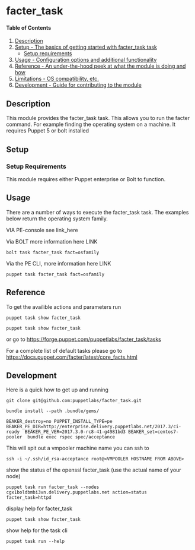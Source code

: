 
# facter_task

#### Table of Contents

1. [Description](#description)
2. [Setup - The basics of getting started with facter_task task](#setup)
    * [Setup requirements](#setup-requirements)
3. [Usage - Configuration options and additional functionality](#usage)
4. [Reference - An under-the-hood peek at what the module is doing and how](#reference)
5. [Limitations - OS compatibility, etc.](#limitations)
6. [Development - Guide for contributing to the module](#development)

## Description

This module provides the facter_task task. This allows you to run the facter command. For example finding the operating system on a machine. It requires Puppet 5 or bolt installed

## Setup

### Setup Requirements

This module requires either Puppet enterprise or Bolt to function.

## Usage

There are a number of ways to execute the facter_task task. The examples below return the operating system family. 

VIA PE-console see link_here

Via BOLT more information here LINK
```bolt
bolt task facter_task fact=osfamily
```

Via the PE CLI, more information here LINK

```pe
puppet task facter_task fact=osfamily
```

## Reference

To get the availible actions and parameters run

```pe
puppet task show facter_task
```

```bolt
puppet task show facter_task
```

or go to https://forge.puppet.com/puppetlabs/facter_task/tasks

For a complete list of default tasks please go to https://docs.puppet.com/facter/latest/core_facts.html

## Development

Here is a quick how to get up and running 
```
git clone git@github.com:puppetlabs/facter_task.git
```
```
bundle install --path .bundle/gems/
```
```
BEAKER_destroy=no PUPPET_INSTALL_TYPE=pe BEAKER_PE_DIR=http://enterprise.delivery.puppetlabs.net/2017.3/ci-ready  BEAKER_PE_VER=2017.3.0-rc8-41-g4981bd3 BEAKER_set=centos7-pooler  bundle exec rspec spec/acceptance
```

This will spit out a vmpooler machine name you can ssh to

```
ssh -i ~/.ssh/id_rsa-acceptance root@<VMPOOLER HOSTNAME FROM ABOVE> 
```

show the status of the openssl facter_task (use the actual name of your node)
```
puppet task run facter_task --nodes cgx1boldbmbi3vn.delivery.puppetlabs.net action=status facter_task=httpd
```

display help for facter_task
```
puppet task show facter_task
```

show help for the task cli
```
puppet task run --help
```
